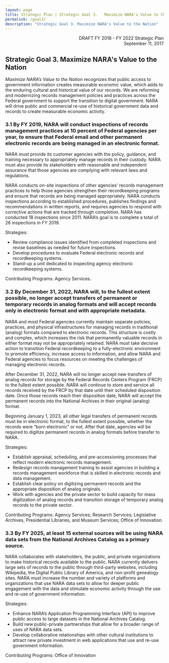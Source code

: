 ```yaml
---
layout: page
title: Strategic Plan | Strategic Goal 3.	Maximize NARA's Value to the Nation
permalink: /goal3/
description: "Strategic Goal 3.	Maximize NARA's Value to the Nation"
---
```


<p style='text-align:right;'>
  DRAFT FY 2018 - FY 2022 Strategic Plan
  <br>
  September 11, 2017
</p>

## Strategic Goal 3.	Maximize NARA's Value to the Nation

*Maximize NARA’s Value to the Nation* recognizes that public access to government information creates measurable economic value, which adds to the enduring cultural and historical value of our records. We are reforming and modernizing records management policies and practices across the Federal government to support the transition to digital government. NARA will drive public and commercial re-use of historical government data and records to create measurable economic activity.

### 3.1	By FY 2019, NARA will conduct inspections of records management practices at 10 percent of Federal agencies per year, to ensure that Federal email and other permanent electronic records are being managed in an electronic format.

NARA must provide its customer agencies with the policy, guidance, and training necessary to appropriately manage records in their custody. NARA must also provide its stakeholders with reasonable and independent assurance that those agencies are complying with relevant laws and regulations.  

NARA conducts on-site inspections of other agencies’ records management practices to help those agencies strengthen their recordkeeping programs and ensure that records are being managed appropriately. NARA conducts inspections according to established procedures, publishes findings and recommendations in written reports, and requires agencies to respond with corrective actions that are tracked through completion. NARA has conducted 18 inspections since 2011. NARA’s goal is to complete a total of 26 inspections in FY 2019. 

Strategies: 
-	Review compliance issues identified from completed inspections and revise baselines as needed for future inspections. 
-	Develop procedures to evaluate Federal electronic records and recordkeeping systems.
-	Stand-up a unit dedicated to inspecting agency electronic recordkeeping systems. 

Contributing Programs: 	Agency Services.


### 3.2	By December 31, 2022, NARA will, to the fullest extent possible, no longer accept transfers of permanent or temporary records in analog formats and will accept records only in electronic format and with appropriate metadata.

NARA and most Federal agencies currently maintain separate policies, practices, and physical infrastructures for managing records in traditional (analog) formats compared to electronic records. This structure is costly and complex, which increases the risk that permanently valuable records in either format may not be appropriately retained. NARA must take decisive action to transition Federal recordkeeping to a fully-electronic environment to promote efficiency, increase access to information, and allow NARA and Federal agencies to focus resources on meeting the challenges of managing electronic records.  

After December 31, 2022, NARA will no longer accept new transfers of analog records for storage by the Federal Records Centers Program (FRCP) to the fullest extent possible. NARA will continue to store and service all records received by the FRCP by that date until their scheduled disposition date. Once those records reach their disposition date, NARA will accept the permanent records into the National Archives in their original (analog) format. 

Beginning January 1, 2023, all other legal transfers of permanent records must be in electronic format, to the fullest extent possible, whether the records were “born electronic” or not. After that date, agencies will be required to digitize permanent records in analog formats before transfer to NARA.

Strategies:
-	Establish appraisal, scheduling, and pre-accessioning processes that reflect modern electronic records management.
-	Redesign records management training to assist agencies in building a records management workforce that is skilled in electronic records and data management.
-	Establish clear policy on digitizing permanent records and the appropriate disposition of analog originals. 
-	Work with agencies and the private sector to build capacity for mass digitization of analog records and transition storage of temporary analog records to the private sector.

Contributing Programs: 	Agency Services; Research Services; Legislative Archives, Presidential Libraries, and Museum Services; Office of Innovation.

### 3.3	By FY 2025, at least 15 external sources will be using NARA data sets from the National Archives Catalog as a primary source. 

NARA collaborates with stakeholders, the public, and private organizations to make historical records available to the public. NARA currently delivers large sets of records to the public through third-party websites, including Wikipedia, the Digital Public Library of America, and non-profit genealogy sites. NARA must increase the number and variety of platforms and organizations that use NARA data sets to allow for deeper public engagement with the data and stimulate economic activity through the use and re-use of government information.

Strategies: 
-	Enhance NARA’s Application Programming Interface (API) to improve public access to large datasets in the National Archives Catalog. 
- Build new public-private partnerships that allow for a broader range of uses of NARA data sets. 
-	Develop collaborative relationships with other cultural institutions to attract new private investment in web applications that use and re-use government information.    

Contributing Programs: 	Office of Innovation


